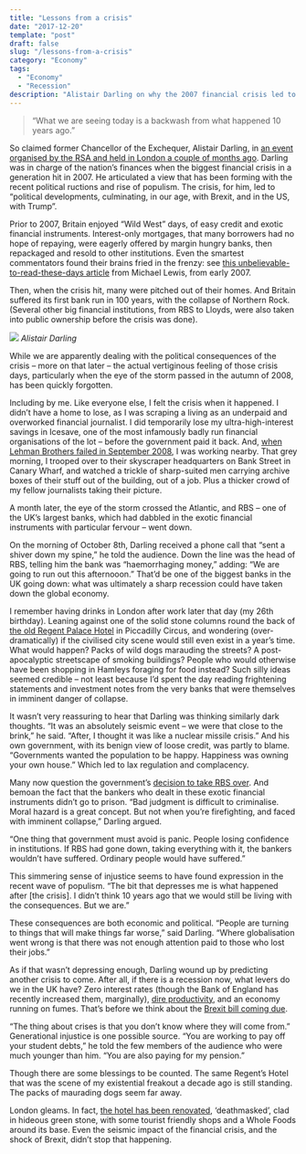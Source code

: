 ```yaml
---
title: "Lessons from a crisis"
date: "2017-12-20"
template: "post"
draft: false
slug: "/lessons-from-a-crisis"
category: "Economy"
tags:
  - "Economy"
  - "Recession"
description: "Alistair Darling on why the 2007 financial crisis led to Brexit and Trump."
---
```


> “What we are seeing today is a backwash from what happened 10 years ago.”  

So claimed former Chancellor of the Exchequer, Alistair Darling, in [an event organised by the RSA and held in London a couple of months ago](https://www.thersa.org/events/2017/09/10-years-after-the-crash). Darling was in charge of the nation’s finances when the biggest financial crisis in a generation hit in 2007. He articulated a view that has been forming with the recent political ructions and rise of populism. The crisis, for him, led to “political developments, culminating, in our age, with Brexit, and in the US, with Trump”.

Prior to 2007, Britain enjoyed “Wild West” days, of easy credit and exotic financial instruments. Interest-only mortgages, that many borrowers had no hope of repaying, were eagerly offered by margin hungry banks, then repackaged and resold to other institutions. Even the smartest commentators found their brains fried in the frenzy: see [this unbelievable-to-read-these-days article](http://www.jameslavin.com/articles/2010/03/18/in-2007-michael-lewis-laughed-off-concerns-about-derivatives-and-excessive-leverage/) from Michael Lewis, from early 2007.

Then, when the crisis hit, many were pitched out of their homes. And Britain suffered its first bank run in 100 years, with the collapse of Northern Rock. (Several other big financial institutions, from RBS to Lloyds, were also taken into public ownership before the crisis was done).

![](/media/lessons-from-a-crisis-1.jpg)
*Alistair Darling*

While we are apparently dealing with the political consequences of the crisis – more on that later – the actual vertiginous feeling of those crisis days, particularly when the eye of the storm passed in the autumn of 2008, has been quickly forgotten.

Including by me. Like everyone else, I felt the crisis when it happened. I didn’t have a home to lose, as I was scraping a living as an underpaid and overworked financial journalist. I did temporarily lose my ultra-high-interest savings in Icesave, one of the most infamously badly run financial organisations of the lot – before the government paid it back. And, [when Lehman Brothers failed in September 2008](http://www.telegraph.co.uk/finance/recession/3917584/Lehman-Brothers-collapse-How-the-worst-economic-crisis-in-living-memory-began.html), I was working nearby. That grey morning, I trooped over to their skyscraper headquarters on Bank Street in Canary Wharf, and watched a trickle of sharp-suited men carrying archive boxes of their stuff out of the building, out of a job. Plus a thicker crowd of my fellow journalists taking their picture.

A month later, the eye of the storm crossed the Atlantic, and RBS – one of the UK’s largest banks, which had dabbled in the exotic financial instruments with particular fervour – went down.

On the morning of October 8th, Darling received a phone call that “sent a shiver down my spine,” he told the audience. Down the line was the head of RBS, telling him the bank was “haemorrhaging money,” adding: “We are going to run out this afternooon.” That’d be one of the biggest banks in the UK going down: what was ultimately a sharp recession could have taken down the global economy.

I remember having drinks in London after work later that day (my 26th birthday). Leaning against one of the solid stone columns round the back of [the old Regent Palace Hotel](https://en.wikipedia.org/wiki/Regent_Palace_Hotel) in Piccadilly Circus, and wondering (over-dramatically) if the civilised city scene would still even exist in a year’s time. What would happen? Packs of wild dogs marauding the streets? A post-apocalyptic streetscape of smoking buildings? People who would otherwise have been shopping in Hamleys foraging for food instead? Such silly ideas seemed credible – not least because I’d spent the day reading frightening statements and investment notes from the very banks that were themselves in imminent danger of collapse.

It wasn’t very reassuring to hear that Darling was thinking similarly dark thoughts. “It was an absolutely seismic event – we were that close to the brink,” he said. “After, I thought it was like a nuclear missile crisis.” And his own government, with its benign view of loose credit, was partly to blame. “Governments wanted the population to be happy. Happiness was owning your own house.” Which led to lax regulation and complacency.

Many now question the government’s [decision to take RBS over](https://www.theguardian.com/business/2017/may/21/royal-bank-of-scotland-a-timeline-of-events). And bemoan the fact that the bankers who dealt in these exotic financial instruments didn’t go to prison. “Bad judgment is difficult to criminalise. Moral hazard is a great concept. But not when you’re firefighting, and faced with imminent collapse,” Darling argued.

“One thing that government must avoid is panic. People losing confidence in institutions. If RBS had gone down, taking everything with it, the bankers wouldn’t have suffered. Ordinary people would have suffered.”

This simmering sense of injustice seems to have found expression in the recent wave of populism. “The bit that depresses me is what happened after [the crisis]. I didn’t think 10 years ago that we would still be living with the consequences. But we are.”

These consequences are both economic and political. “People are turning to things that will make things far worse,” said Darling. “Where globalisation went wrong is that there was not enough attention paid to those who lost their jobs.”

As if that wasn’t depressing enough, Darling wound up by predicting another crisis to come. After all, if there is a recession now, what levers do we in the UK have? Zero interest rates (though the Bank of England has recently increased them, marginally), [dire productivity](https://www.ft.com/content/b6513260-b5b2-11e7-a398-73d59db9e399), and an economy running on fumes. That’s before we think about the [Brexit bill coming due](https://www.theguardian.com/politics/2017/nov/28/uk-and-eu-agree-brexit-divorce-bill-that-could-reach-57bn).

“The thing about crises is that you don’t know where they will come from.” Generational injustice is one possible source. “You are working to pay off your student debts,” he told the few members of the audience who were much younger than him. “You are also paying for my pension.”

Though there are some blessings to be counted. The same Regent’s Hotel that was the scene of my existential freakout a decade ago is still standing. The packs of maurading dogs seem far away.

London gleams. In fact, [the hotel has been renovated](https://www.theguardian.com/business/2011/nov/07/quadrant-3-retail-development), ‘deathmasked’, clad in hideous green stone, with some tourist friendly shops and a Whole Foods around its base. Even the seismic impact of the financial crisis, and the shock of Brexit, didn’t stop that happening.
